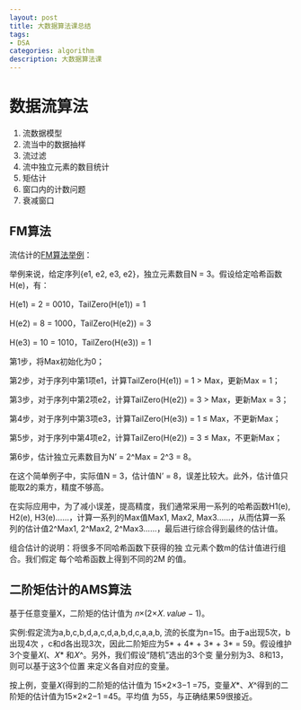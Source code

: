 ```yaml
---
layout: post
title: 大数据算法课总结
tags:
- DSA
categories: algorithm
description: 大数据算法课
---
```


# 数据流算法

1. 流数据模型
2. 流当中的数据抽样
3. 流过滤
4. 流中独立元素的数目统计 
5. 矩估计
6. 窗口内的计数问题
7. 衰减窗口

## FM算法

流估计的[FM算法举例](https://blog.csdn.net/llwszjj/article/details/25629009)：

举例来说，给定序列{e1, e2, e3, e2}，独立元素数目N = 3。假设给定哈希函数H(e)，有：

H(e1) = 2 = 0010，TailZero(H(e1)) = 1

H(e2) = 8 = 1000，TailZero(H(e2)) = 3

H(e3) = 10 = 1010，TailZero(H(e3)) = 1

第1步，将Max初始化为0；

第2步，对于序列中第1项e1，计算TailZero(H(e1)) = 1 > Max，更新Max = 1；

第3步，对于序列中第2项e2，计算TailZero(H(e2)) = 3 > Max，更新Max = 3；

第4步，对于序列中第3项e3，计算TailZero(H(e3)) = 1 ≤ Max，不更新Max；

第5步，对于序列中第4项e2，计算TailZero(H(e2)) = 3 ≤ Max，不更新Max；

第6步，估计独立元素数目为N’ = 2^Max = 2^3 = 8。

在这个简单例子中，实际值N = 3，估计值N’ = 8，误差比较大。此外，估计值只能取2的乘方，精度不够高。

在实际应用中，为了减小误差，提高精度，我们通常采用一系列的哈希函数H1(e), H2(e), H3(e)……，计算一系列的Max值Max1, Max2, Max3……，从而估算一系列的估计值2^Max1, 2^Max2, 2^Max3……，最后进行综合得到最终的估计值。

组合估计的说明：将很多不同哈希函数下获得的独 立元素个数m的估计值进行组合。我们假定 每个哈希函数上得到不同的2M 的值。

## 二阶矩估计的AMS算法

基于任意变量X，二阶矩的估计值为 𝑛×(2×𝑋. 𝑣𝑎𝑙𝑢𝑒 − 1)。

实例:假定流为a,b,c,b,d,a,c,d,a,b,d,c,a,a,b, 流的长度为n=15。由于a出现5次，b出现4次 ，c和d各出现3次，因此二阶矩应为5* +
4* + 3* + 3* = 59。假设维护3个变量𝑋(、𝑋* 和𝑋^。另外，我们假设“随机”选出的3个变 量分别为3、8和13，则可以基于这3个位置 来定义各自对应的变量。

按上例，变量𝑋(得到的二阶矩的估计值为 15×2×3−1 =75，变量𝑋*、𝑋^得到的二 阶矩的估计值为15×2×2−1 =45。平均值 为55，与正确结果59很接近。